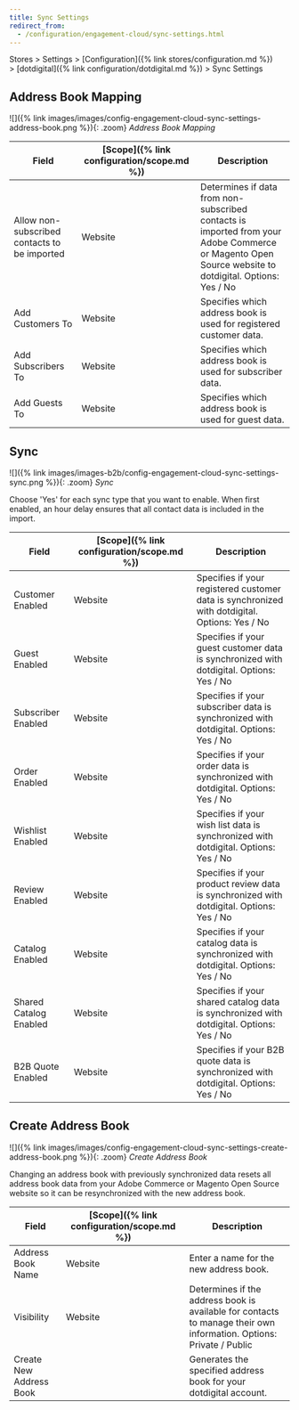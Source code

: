 ```yaml
---
title: Sync Settings
redirect_from:
  - /configuration/engagement-cloud/sync-settings.html
---
```


Stores > Settings > [Configuration]({% link stores/configuration.md %}) > [dotdigital]({% link configuration/dotdigital.md %}) > Sync Settings

## Address Book Mapping

![]({% link images/images/config-engagement-cloud-sync-settings-address-book.png %}){: .zoom}
_Address Book Mapping_

|Field|[Scope]({% link configuration/scope.md %})|Description|
|--- |--- |--- |
|Allow non-subscribed contacts to be imported|Website|Determines if data from non-subscribed contacts is imported from your Adobe Commerce or Magento Open Source website to dotdigital. Options:  Yes / No|
|Add Customers To|Website|Specifies which address book is used for registered customer data.|
|Add Subscribers To|Website|Specifies which address book is used for subscriber data.|
|Add Guests To|Website|Specifies which address book is used for guest data.|

## Sync

![]({% link images/images-b2b/config-engagement-cloud-sync-settings-sync.png %}){: .zoom}
_Sync_

Choose 'Yes' for each sync type that you want to enable. When first enabled, an hour delay ensures that all contact data is included in the import.

|Field|[Scope]({% link configuration/scope.md %})|Description|
|--- |--- |--- |
|Customer Enabled|Website|Specifies if your registered customer data is synchronized with dotdigital. Options: Yes / No|
|Guest Enabled|Website|Specifies if your guest customer data is synchronized with dotdigital. Options: Yes / No|
|Subscriber Enabled|Website|Specifies if your subscriber data is synchronized with dotdigital. Options: Yes / No|
|Order Enabled|Website|Specifies if your order data is synchronized with dotdigital. Options: Yes / No|
|Wishlist Enabled|Website|Specifies if your wish list data is synchronized with dotdigital. Options: Yes / No|
|Review Enabled|Website|Specifies if your product review data is synchronized with dotdigital. Options: Yes / No|
|Catalog Enabled|Website|Specifies if your catalog data is synchronized with dotdigital. Options: Yes / No|
|<span class="b2b-only">Shared Catalog Enabled</span>|Website|Specifies if your shared catalog data is synchronized with dotdigital. Options: Yes / No|
|<span class="b2b-only">B2B Quote Enabled</span>|Website|Specifies if your B2B quote data is synchronized with dotdigital. Options: Yes / No|

## Create Address Book

![]({% link images/images/config-engagement-cloud-sync-settings-create-address-book.png %}){: .zoom}
_Create Address Book_

Changing an address book with previously synchronized data resets all address book data from your Adobe Commerce or Magento Open Source website so it can be resynchronized with the new address book.

|Field|[Scope]({% link configuration/scope.md %})|Description|
|--- |--- |--- |
|Address Book Name|Website|Enter a name for the new address book.|
|Visibility|Website|Determines if the address book is available for contacts to manage their own information. Options: Private / Public|
|<span class="btn">Create New Address Book</span>| |Generates the specified address book for your dotdigital account.|
